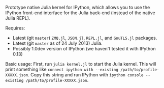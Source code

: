 Prototype native Julia kernel for IPython, which allows you to use the IPython
front-end interface for the Julia back-end (instead of the native Julia REPL).

Requires:
* Latest (git `master`) `ZMQ.jl`, `JSON.jl`, `REPL.jl`, and `GnuTLS.jl` packages.
* Latest (git `master` as of 24 July 2013) Julia.
* Possibly 1.0dev version of IPython (we haven't tested it with IPython 0.13)

Basic usage: First, run `julia kernel.jl` to start the Julia kernel.  This will print something like `connect ipython with --existing /path/to/profile-XXXXX.json`.   Copy this string and run IPython with `ipython console --existing /path/to/profile-XXXXX.json`.
